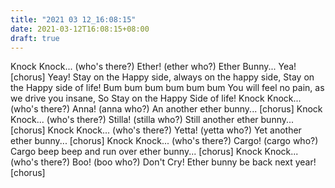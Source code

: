 ```yaml
---
title: "2021 03 12_16:08:15"
date: 2021-03-12T16:08:15+08:00
draft: true
---
```


Knock Knock... (who's there?) Ether! (ether who?) Ether Bunny... Yea! [chorus] Yeay! Stay on the Happy side, always on the happy side, Stay on the Happy side of life! Bum bum bum bum bum bum You will feel no pain, as we drive you insane, So Stay on the Happy Side of life! Knock Knock... (who's there?) Anna! (anna who?) An another ether bunny... [chorus] Knock Knock... (who's there?) Stilla! (stilla who?) Still another ether bunny... [chorus] Knock Knock... (who's there?) Yetta! (yetta who?) Yet another ether bunny... [chorus] Knock Knock... (who's there?) Cargo! (cargo who?) Cargo beep beep and run over ether bunny... [chorus] Knock Knock... (who's there?) Boo! (boo who?) Don't Cry! Ether bunny be back next year! [chorus]
